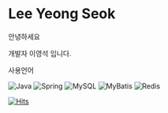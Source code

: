 # Lee Yeong Seok

안녕하세요

개발자 이영석 입니다.



사용언어

![Java](https://img.shields.io/badge/java-%23ED8B00.svg?style=for-the-badge&logo=openjdk&logoColor=white)
![Spring](https://img.shields.io/badge/spring-%236DB33F.svg?style=for-the-badge&logo=spring&logoColor=white)
![MySQL](https://img.shields.io/badge/mysql-4479A1.svg?style=for-the-badge&logo=mysql&logoColor=white)
![MyBatis](https://img.shields.io/badge/MyBatis-000000?style=for-the-badge&logo=MyBatis&logoColor=white)
![Redis](https://img.shields.io/badge/redis-%23DD0031.svg?style=for-the-badge&logo=redis&logoColor=white)


[![Hits](https://hits.seeyoufarm.com/api/count/incr/badge.svg?url=https%3A%2F%2Fgithub.com%2Fsiljae&count_bg=%2379C83D&title_bg=%23555555&icon=aiqfome.svg&icon_color=%23E7E7E7&title=hits&edge_flat=false)](https://hits.seeyoufarm.com)
